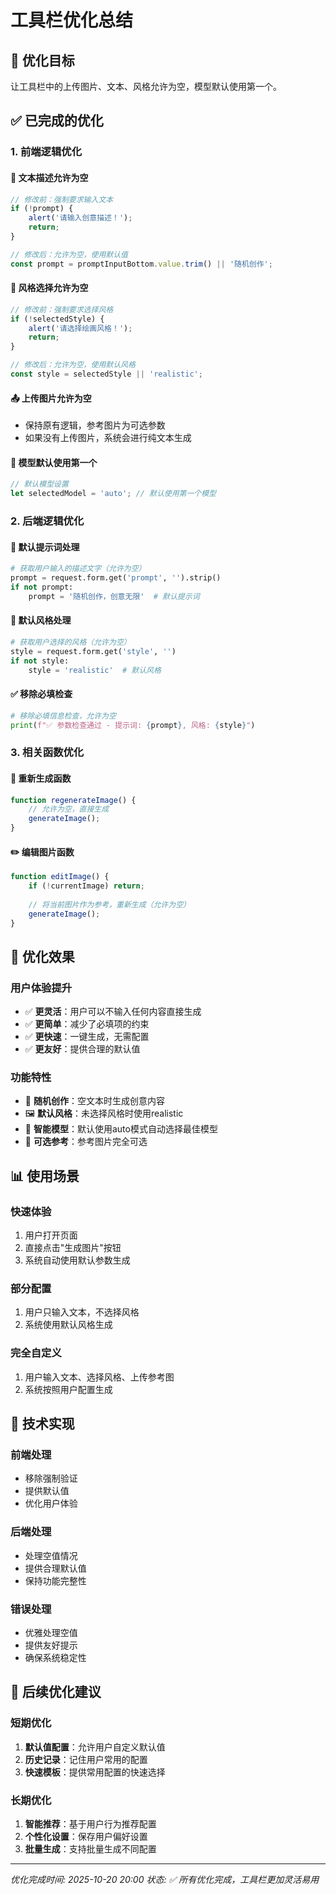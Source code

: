 # 工具栏优化总结

## 🎯 优化目标
让工具栏中的上传图片、文本、风格允许为空，模型默认使用第一个。

## ✅ 已完成的优化

### 1. **前端逻辑优化**

#### 📝 **文本描述允许为空**
```javascript
// 修改前：强制要求输入文本
if (!prompt) {
    alert('请输入创意描述！');
    return;
}

// 修改后：允许为空，使用默认值
const prompt = promptInputBottom.value.trim() || '随机创作';
```

#### 🎨 **风格选择允许为空**
```javascript
// 修改前：强制要求选择风格
if (!selectedStyle) {
    alert('请选择绘画风格！');
    return;
}

// 修改后：允许为空，使用默认风格
const style = selectedStyle || 'realistic';
```

#### 📤 **上传图片允许为空**
- 保持原有逻辑，参考图片为可选参数
- 如果没有上传图片，系统会进行纯文本生成

#### 🤖 **模型默认使用第一个**
```javascript
// 默认模型设置
let selectedModel = 'auto'; // 默认使用第一个模型
```

### 2. **后端逻辑优化**

#### 📝 **默认提示词处理**
```python
# 获取用户输入的描述文字（允许为空）
prompt = request.form.get('prompt', '').strip()
if not prompt:
    prompt = '随机创作，创意无限'  # 默认提示词
```

#### 🎨 **默认风格处理**
```python
# 获取用户选择的风格（允许为空）
style = request.form.get('style', '')
if not style:
    style = 'realistic'  # 默认风格
```

#### ✅ **移除必填检查**
```python
# 移除必填信息检查，允许为空
print(f"✅ 参数检查通过 - 提示词: {prompt}, 风格: {style}")
```

### 3. **相关函数优化**

#### 🔄 **重新生成函数**
```javascript
function regenerateImage() {
    // 允许为空，直接生成
    generateImage();
}
```

#### ✏️ **编辑图片函数**
```javascript
function editImage() {
    if (!currentImage) return;
    
    // 将当前图片作为参考，重新生成（允许为空）
    generateImage();
}
```

## 🎯 优化效果

### **用户体验提升**
- ✅ **更灵活**：用户可以不输入任何内容直接生成
- ✅ **更简单**：减少了必填项的约束
- ✅ **更快速**：一键生成，无需配置
- ✅ **更友好**：提供合理的默认值

### **功能特性**
- 🎨 **随机创作**：空文本时生成创意内容
- 🖼️ **默认风格**：未选择风格时使用realistic
- 🤖 **智能模型**：默认使用auto模式自动选择最佳模型
- 📸 **可选参考**：参考图片完全可选

## 📊 使用场景

### **快速体验**
1. 用户打开页面
2. 直接点击"生成图片"按钮
3. 系统自动使用默认参数生成

### **部分配置**
1. 用户只输入文本，不选择风格
2. 系统使用默认风格生成

### **完全自定义**
1. 用户输入文本、选择风格、上传参考图
2. 系统按照用户配置生成

## 🔧 技术实现

### **前端处理**
- 移除强制验证
- 提供默认值
- 优化用户体验

### **后端处理**
- 处理空值情况
- 提供合理默认值
- 保持功能完整性

### **错误处理**
- 优雅处理空值
- 提供友好提示
- 确保系统稳定性

## 🚀 后续优化建议

### **短期优化**
1. **默认值配置**：允许用户自定义默认值
2. **历史记录**：记住用户常用的配置
3. **快速模板**：提供常用配置的快速选择

### **长期优化**
1. **智能推荐**：基于用户行为推荐配置
2. **个性化设置**：保存用户偏好设置
3. **批量生成**：支持批量生成不同配置

---
*优化完成时间: 2025-10-20 20:00*
*状态: ✅ 所有优化完成，工具栏更加灵活易用*
